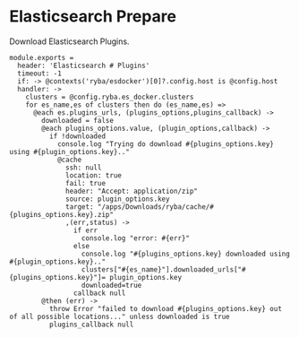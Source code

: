 
# Elasticsearch Prepare

Download Elasticsearch Plugins.

    module.exports =
      header: 'Elasticsearch # Plugins'
      timeout: -1
      if: -> @contexts('ryba/esdocker')[0]?.config.host is @config.host
      handler: ->
        clusters = @config.ryba.es_docker.clusters
        for es_name,es of clusters then do (es_name,es) =>
          @each es.plugins_urls, (plugins_options,plugins_callback) ->
            downloaded = false
            @each plugins_options.value, (plugin_options,callback) ->
              if !downloaded
                console.log "Trying do download #{plugins_options.key} using #{plugin_options.key}.."
                @cache
                  ssh: null
                  location: true
                  fail: true
                  header: "Accept: application/zip"
                  source: plugin_options.key
                  target: "/apps/Downloads/ryba/cache/#{plugins_options.key}.zip"
                  ,(err,status) ->
                    if err
                      console.log "error: #{err}"
                    else
                      console.log "#{plugins_options.key} downloaded using #{plugin_options.key}.."
                      clusters["#{es_name}"].downloaded_urls["#{plugins_options.key}"]= plugin_options.key
                      downloaded=true
                    callback null
            @then (err) ->
              throw Error "failed to download #{plugins_options.key} out of all possible locations..." unless downloaded is true
              plugins_callback null
